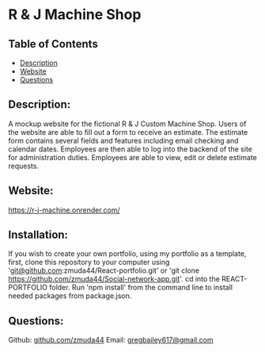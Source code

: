   # R & J Machine Shop

  ## Table of Contents
  * [Description](#description)
  * [Website](#website)
  * [Questions](#questions)
  
  ## Description: 
  A mockup website for the fictional R & J Custom Machine Shop. Users of the website are able to fill out a form to receive an estimate. The estimate form contains several fields and features including email checking and calendar dates. Employees are then able to log into the backend of the site for administration duties. Employees are able to view, edit or delete estimate requests.

  ## Website:
  https://r-j-machine.onrender.com/

  ## Installation: 
  If you wish to create your own portfolio, using my portfolio as a template, first, clone this repository to your computer using 'git@github.com:zmuda44/React-portfolio.git' or 'git clone https://github.com/zmuda44/Social-network-app.git'. cd into the REACT-PORTFOLIO folder. Run 'npm install' from the command line to install needed packages from package.json. 

  ## Questions: 
  Github: [github.com/zmuda44](https://github.com/zmuda44) Email: gregbailey617@gmail.com

 
